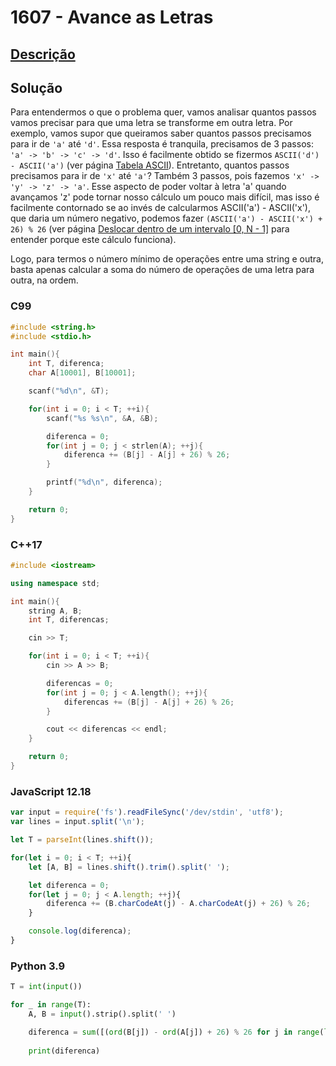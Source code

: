 # 1607 - Avance as Letras

## [Descrição](https://www.beecrowd.com.br/judge/pt/problems/view/1607)

## Solução

Para entendermos o que o problema quer, vamos analisar quantos passos vamos precisar para que uma letra se transforme em outra letra. Por exemplo, vamos supor que queiramos saber quantos passos precisamos para ir de `'a'` até `'d'`. Essa resposta é tranquila, precisamos de 3 passos: `'a' -> 'b' -> 'c' -> 'd'`. Isso é facilmente obtido se fizermos `ASCII('d') - ASCII('a')` (ver página [Tabela ASCII](../base-teorica/strings/tabela-ascii.md)). Entretanto, quantos passos precisamos para ir de `'x'` até `'a'`? Também 3 passos, pois fazemos `'x' -> 'y' -> 'z' -> 'a'`. Esse aspecto de poder voltar à letra 'a' quando avançamos 'z' pode tornar nosso cálculo um pouco mais difícil, mas isso é facilmente contornado se ao invés de calcularmos ASCII('a') - ASCII('x'), que daria um número negativo, podemos fazer `(ASCII('a') - ASCII('x') + 26) % 26` (ver página [Deslocar dentro de um intervalo \[0, N - 1\]](../base-teorica/matematica/macetes-matematicos.md#deslocar-dentro-de-um-intervalo-0-n-1) para entender porque este cálculo funciona).

Logo, para termos o número mínimo de operações entre uma string e outra, basta apenas calcular a soma do número de operações de uma letra para outra, na ordem.

### C99
```c
#include <string.h>
#include <stdio.h>

int main(){
    int T, diferenca;
    char A[10001], B[10001];

    scanf("%d\n", &T);

    for(int i = 0; i < T; ++i){
        scanf("%s %s\n", &A, &B);

        diferenca = 0;
        for(int j = 0; j < strlen(A); ++j){
            diferenca += (B[j] - A[j] + 26) % 26;
        }

        printf("%d\n", diferenca);
    }

    return 0;
}
```

### C++17
```cpp
#include <iostream>

using namespace std;

int main(){
    string A, B;
    int T, diferencas;

    cin >> T;

    for(int i = 0; i < T; ++i){
        cin >> A >> B;

        diferencas = 0;
        for(int j = 0; j < A.length(); ++j){
            diferencas += (B[j] - A[j] + 26) % 26;
        }

        cout << diferencas << endl;
    }

    return 0;
}
```

### JavaScript 12.18
```javascript
var input = require('fs').readFileSync('/dev/stdin', 'utf8');
var lines = input.split('\n');

let T = parseInt(lines.shift());

for(let i = 0; i < T; ++i){
    let [A, B] = lines.shift().trim().split(' ');

    let diferenca = 0;
    for(let j = 0; j < A.length; ++j){
        diferenca += (B.charCodeAt(j) - A.charCodeAt(j) + 26) % 26;
    }

    console.log(diferenca);
}
```

### Python 3.9
```python
T = int(input())

for _ in range(T):
    A, B = input().strip().split(' ')

    diferenca = sum([(ord(B[j]) - ord(A[j]) + 26) % 26 for j in range(len(A))])
    
    print(diferenca)
```